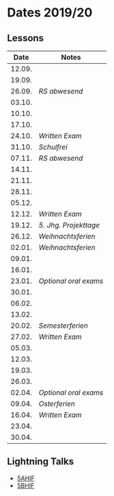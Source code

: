 # Dates 2019/20

## Lessons

|  Date  |         Notes         |
| ------ | --------------------- |
| 12.09. |                       |
| 19.09. |                       |
| 26.09. | *RS abwesend*         |
| 03.10. |                       |
| 10.10. |                       |
| 17.10. |                       |
| 24.10. | *Written Exam*        |
| 31.10. | *Schulfrei*           |
| 07.11. | *RS abwesend*         |
| 14.11. |                       |
| 21.11. |                       |
| 28.11. |                       |
| 05.12. |                       |
| 12.12. | *Written Exam*        |
| 19.12. | *5. Jhg. Projekttage* |
| 26.12. | *Weihnachtsferien*    |
| 02.01. | *Weihnachtsferien*    |
| 09.01. |                       |
| 16.01. |                       |
| 23.01. | *Optional oral exams* |
| 30.01. |                       |
| 06.02. |                       |
| 13.02. |                       |
| 20.02. | *Semesterferien*      |
| 27.02. | *Written Exam*        |
| 05.03. |                       |
| 12.03. |                       |
| 19.03. |                       |
| 26.03. |                       |
| 02.04. | *Optional oral exams* |
| 09.04. | *Osterferien*         |
| 16.04. | *Written Exam*        |
| 23.04. |                       |
| 30.04. |                       |

## Lightning Talks

* [5AHIF](lightning-talks-5AHIF.md)
* [5BHIF](lightning-talks-5BHIF.md)
